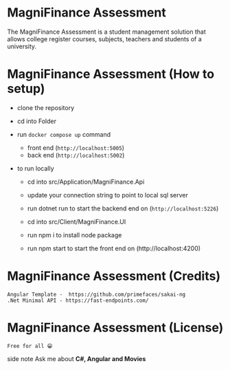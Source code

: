 # MagniFinance Assessment

The MagniFinance Assessment is a student management solution that allows college register courses,
subjects, teachers and students of a university.


# MagniFinance Assessment (How to setup)
- clone the repository
- cd into Folder
- run `docker compose up` command
     - front end (`http://localhost:5005`)
     - back end (`http://localhost:5002`)

- to run locally
     - cd into src/Application/MagniFinance.Api
     - update your connection string to point to local sql server
     - run dotnet run to start the backend end on  (`http://localhost:5226`)

     - cd into src/Client/MagniFinance.UI
     - run npm i to install node package
     - run npm start to start the front end on  (http://localhost:4200)


# MagniFinance Assessment (Credits)
    Angular Template -  https://github.com/primefaces/sakai-ng
    .Net Minimal API - https://fast-endpoints.com/

# MagniFinance Assessment (License)
    Free for all 😁

side note Ask me about **C#, Angular and Movies**
